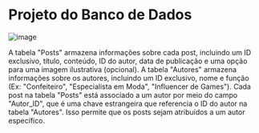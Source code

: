 # Projeto do Banco de Dados

![image](https://github.com/ICEI-PUC-Minas-PMV-SInt/pmv-sint-2023-2-e4-proj-dist-t1-blog-pessoal/assets/75402234/63893b65-138a-4606-9938-785f94a655a1)

  A tabela "Posts" armazena informações sobre cada post, incluindo um ID exclusivo, título, conteúdo, ID do autor, data de publicação e uma opção para uma imagem ilustrativa (opcional).
  A tabela "Autores" armazena informações sobre os autores, incluindo um ID exclusivo, nome e função (Ex: "Confeiteiro", "Especialista em Moda", "Influencer de Games").
  Cada post na tabela "Posts" está associado a um autor por meio do campo "Autor_ID", que é uma chave estrangeira que referencia o ID do autor na tabela "Autores". Isso permite que os posts sejam atribuídos a um autor específico.
